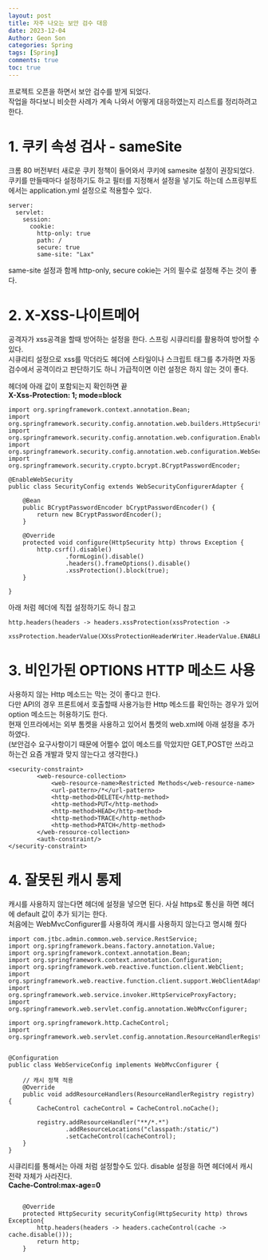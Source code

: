 ```yaml
---
layout: post
title: 자주 나오는 보안 검수 대응
date: 2023-12-04
Author: Geon Son
categories: Spring
tags: [Spring]
comments: true
toc: true    
---
```


프로젝트 오픈을 하면서 보안 검수를 받게 되었다.  
작업을 하다보니 비슷한 사례가 계속 나와서 어떻게 대응하였는지 리스트를 정리하려고 한다.

# 1. 쿠키 속성 검사 - sameSite
크롬 80 버전부터 새로운 쿠키 정책이 들어와서 쿠키에 samesite 설정이 권장되었다.  
쿠키를 만들때마다 설정하기도 하고 필터를 지정해서 설정을 넣기도 하는데
스프링부트에서는 application.yml 설정으로 적용할수 있다.

~~~
server:
  servlet:
    session:
      cookie:
        http-only: true
        path: /
        secure: true
        same-site: "Lax"

~~~


same-site 설정과 함께 http-only, secure cokie는 거의 필수로 설정해 주는 것이 좋다.

# 2. X-XSS-나이트메어 

공격자가 xss공격을 할때 방어하는 설정을 한다. 스프링 시큐리티를 활용하여 방어할 수 있다.   
시큐리티 설정으로 xss를 막더라도 헤더에 스타일이나 스크립트 태그를 추가하면 자동 검수에서 공격이라고 판단하기도 하니
가급적이면 이런 설정은 하지 않는 것이 좋다.

헤더에 아래 값이 포함되는지 확인하면 끝  
**X-Xss-Protection: 1; mode=block**


~~~
import org.springframework.context.annotation.Bean;
import org.springframework.security.config.annotation.web.builders.HttpSecurity;
import org.springframework.security.config.annotation.web.configuration.EnableWebSecurity;
import org.springframework.security.config.annotation.web.configuration.WebSecurityConfigurerAdapter;
import org.springframework.security.crypto.bcrypt.BCryptPasswordEncoder;

@EnableWebSecurity
public class SecurityConfig extends WebSecurityConfigurerAdapter {

    @Bean
    public BCryptPasswordEncoder bCryptPasswordEncoder() {
        return new BCryptPasswordEncoder();
    }

    @Override
    protected void configure(HttpSecurity http) throws Exception {
        http.csrf().disable()
                .formLogin().disable()
                .headers().frameOptions().disable()
                .xssProtection().block(true);
    }

}

~~~  

아래 처럼 헤더에 직접 설정하기도 하니 참고 
~~~
http.headers(headers -> headers.xssProtection(xssProtection ->
        xssProtection.headerValue(XXssProtectionHeaderWriter.HeaderValue.ENABLED_MODE_BLOCK)));
~~~


# 3. 비인가된 OPTIONS HTTP 메소드 사용
사용하지 않는 Http 메소드는 막는 것이 좋다고 한다.   
다만 API의 경우 프론트에서 호출할때 사용가능한 Http 메소드를 확인하는 경우가 있어 option 메소드는 허용하기도 한다.  
현재 인프라에서는 외부 톰켓을 사용하고 있어서 톰켓의 web.xml에 아래 설정을 추가하였다.  
(보안검수 요구사항이기 때문에 어쩔수 없이 메소드를 막았지만 GET,POST만 쓰라고 하는건 요즘 개발과 맞지 않는다고 생각한다.)

~~~
<security-constraint>
        <web-resource-collection>
            <web-resource-name>Restricted Methods</web-resource-name>
            <url-pattern>/*</url-pattern>
            <http-method>DELETE</http-method>
            <http-method>PUT</http-method>
            <http-method>HEAD</http-method>
            <http-method>TRACE</http-method>
			<http-method>PATCH</http-method>
        </web-resource-collection>
        <auth-constraint/>
</security-constraint>
~~~ 


# 4. 잘못된 캐시 통제 
캐시를 사용하지 않는다면 헤더에 설정을 넣으면 된다. 사실 https로 통신을 하면 헤더에 default 값이 추가 되기는 한다.   
처음에는 WebMvcConfigurer를 사용하여 캐시를 사용하지 않는다고 명시해 줬다

~~~
import com.jtbc.admin.common.web.service.RestService;
import org.springframework.beans.factory.annotation.Value;
import org.springframework.context.annotation.Bean;
import org.springframework.context.annotation.Configuration;
import org.springframework.web.reactive.function.client.WebClient;
import org.springframework.web.reactive.function.client.support.WebClientAdapter;
import org.springframework.web.service.invoker.HttpServiceProxyFactory;
import org.springframework.web.servlet.config.annotation.WebMvcConfigurer;

import org.springframework.http.CacheControl;
import org.springframework.web.servlet.config.annotation.ResourceHandlerRegistry;


@Configuration
public class WebServiceConfig implements WebMvcConfigurer {

    // 캐시 정책 적용
    @Override
    public void addResourceHandlers(ResourceHandlerRegistry registry) {
        CacheControl cacheControl = CacheControl.noCache();

        registry.addResourceHandler("**/*.*")
                .addResourceLocations("classpath:/static/")
                .setCacheControl(cacheControl);
    }
}

~~~


시큐리티를 통해서는 아래 처럼 설정할수도 있다. disable 설정을 하면 헤더에서 캐시 전략 자체가 사라진다.   
**Cache-Control:max-age=0**

~~~

    @Override
    protected HttpSecurity securityConfig(HttpSecurity http) throws Exception{
        http.headers(headers -> headers.cacheControl(cache -> cache.disable()));
        return http;
    }

~~~
